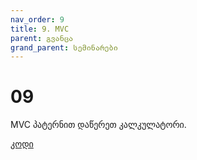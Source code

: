 ```yaml
---
nav_order: 9
title: 9. MVC
parent: გვანცა
grand_parent: სემინარები
---
```


# 09

MVC პატერნით დაწერეთ კალკულატორი.

[კოდი](https://github.com/Freeuni-Lekva/oop-2021/tree/main/Content/Seminars/Gvantsa/09)
